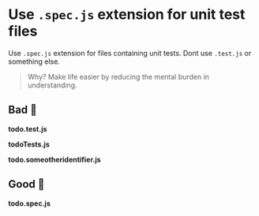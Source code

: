# Use `.spec.js` extension for unit test files

Use `.spec.js` extension for files containing unit tests. Dont use `.test.js` or something else.

> Why? Make life easier by reducing the mental burden in understanding.

## Bad 👹

**todo.test.js**

**todoTests.js**

**todo.someotheridentifier.js**

## Good 👼

**todo.spec.js**
